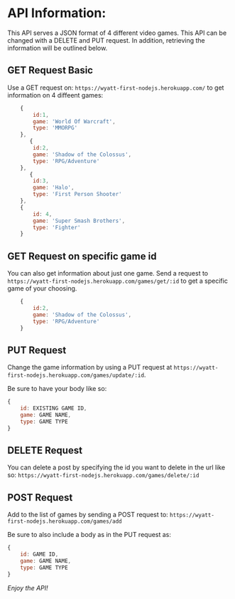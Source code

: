 # API Information:

This API serves a JSON format of 4 different video games. This API can be changed with a DELETE and PUT request. In addition, retrieving the information will be outlined below.


## GET Request Basic

Use a GET request on: ```https://wyatt-first-nodejs.herokuapp.com/``` to get information on 4 diffeent games:
```javascript
    {
        id:1,
        game: 'World Of Warcraft',
        type: 'MMORPG'
    },
       {
        id:2,
        game: 'Shadow of the Colossus',
        type: 'RPG/Adventure'
    },
       {
        id:3,
        game: 'Halo',
        type: 'First Person Shooter'
    },
    {
        id: 4,
        game: 'Super Smash Brothers',
        type: 'Fighter'
    }
```


## GET Request on specific game id

You can also get information about just one game. Send a request to ```https://wyatt-first-nodejs.herokuapp.com/games/get/:id``` to get a specific game of your choosing.

```javascript
    {
        id:2,
        game: 'Shadow of the Colossus',
        type: 'RPG/Adventure'
    }
```


## PUT Request 

Change the game information by using a PUT request at ```https://wyatt-first-nodejs.herokuapp.com/games/update/:id```.

Be sure to have your body like so: 
```javascript
{
    id: EXISTING GAME ID,
    game: GAME NAME,
    type: GAME TYPE
}
```


## DELETE Request

You can delete a post by specifying the id you want to delete in the url like so: ```https://wyatt-first-nodejs.herokuapp.com/games/delete/:id```



## POST Request

Add to the list of games by sending a POST request to: ```https://wyatt-first-nodejs.herokuapp.com/games/add```

Be sure to also include a body as in the PUT request as:
```javascript
{
    id: GAME ID,
    game: GAME NAME,
    type: GAME TYPE
}
```

*Enjoy the API!*